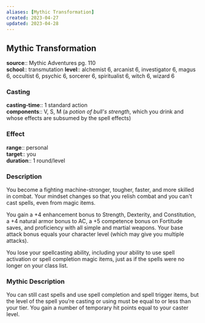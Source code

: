 ```yaml
---
aliases: [Mythic Transformation]
created: 2023-04-27
updated: 2023-04-28
---
```


## Mythic Transformation

**source**:: Mythic Adventures pg. 110  
**school**:: transmutation
**level**:: alchemist 6, arcanist 6, investigator 6, magus 6, occultist 6, psychic 6, sorcerer 6, spiritualist 6, witch 6, wizard 6

### Casting

**casting-time**:: 1 standard action  
**components**:: V, S, M (a *potion of bull's strength*, which you drink and whose effects are subsumed by the spell effects)

### Effect

**range**:: personal  
**target**:: you  
**duration**:: 1 round/level

### Description

You become a fighting machine-stronger, tougher, faster, and more skilled in combat. Your mindset changes so that you relish combat and you can't cast spells, even from magic items.  
  
You gain a +4 enhancement bonus to Strength, Dexterity, and Constitution, a +4 natural armor bonus to AC, a +5 competence bonus on Fortitude saves, and proficiency with all simple and martial weapons. Your base attack bonus equals your character level (which may give you multiple attacks).  
  
You lose your spellcasting ability, including your ability to use spell activation or spell completion magic items, just as if the spells were no longer on your class list.

### Mythic Description

You can still cast spells and use spell completion and spell trigger items, but the level of the spell you’re casting or using must be equal to or less than your tier. You gain a number of temporary hit points equal to your caster level.
